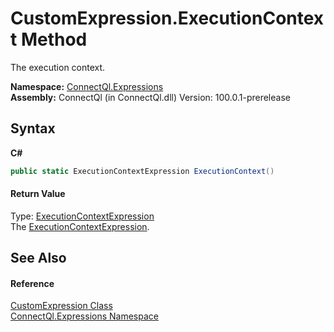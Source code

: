 # CustomExpression.ExecutionContext Method 
 

The execution context.

**Namespace:**&nbsp;<a href="N_ConnectQl_Expressions">ConnectQl.Expressions</a><br />**Assembly:**&nbsp;ConnectQl (in ConnectQl.dll) Version: 100.0.1-prerelease

## Syntax

**C#**<br />
``` C#
public static ExecutionContextExpression ExecutionContext()
```


#### Return Value
Type: <a href="T_ConnectQl_Expressions_ExecutionContextExpression">ExecutionContextExpression</a><br />The <a href="T_ConnectQl_Expressions_ExecutionContextExpression">ExecutionContextExpression</a>.

## See Also


#### Reference
<a href="T_ConnectQl_Expressions_CustomExpression">CustomExpression Class</a><br /><a href="N_ConnectQl_Expressions">ConnectQl.Expressions Namespace</a><br />